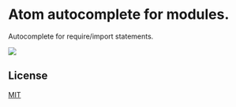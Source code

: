 # Atom autocomplete for modules.

Autocomplete for require/import statements.

<img src="https://cloud.githubusercontent.com/assets/3505878/7442519/afb7cad8-f11d-11e4-88dc-4a959fefaf21.gif"/>

License
-------
[MIT](LICENSE)

